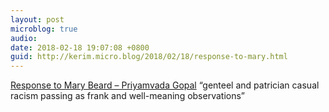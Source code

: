 ```yaml
---
layout: post
microblog: true
audio: 
date: 2018-02-18 19:07:08 +0800
guid: http://kerim.micro.blog/2018/02/18/response-to-mary.html
---
```

[Response to Mary Beard – Priyamvada Gopal](https://medium.com/@zen.catgirl/response-to-mary-beard-91a6cf2f53b6) “genteel and patrician casual racism passing as frank and well-meaning observations”
